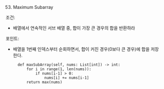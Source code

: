 53. Maximum Subarray

조건:
- 배열에서 연속적인 서브 배열 중, 합이 가장 큰 경우의 합을 반환하라

포인트:
- 배열을 1번째 인덱스부터 순회하면서, 합이 커진 경우(0보다 큰 경우)에 합을 저장한다.

        def maxSubArray(self, nums: List[int]) -> int:
            for i in range(1, len(nums)):
                if nums[i-1] > 0:
                    nums[i] += nums[i-1]
            return max(nums)
